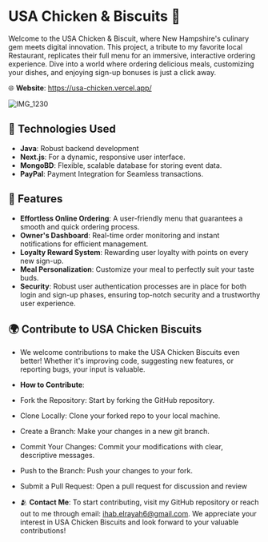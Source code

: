 # USA Chicken & Biscuits 🐔

Welcome to the USA Chicken & Biscuit, where New Hampshire's culinary gem meets digital innovation. This project, a tribute to my favorite local Restaurant, replicates their full menu for an immersive, interactive ordering experience. Dive into a world where ordering delicious meals, customizing your dishes, and enjoying sign-up bonuses is just a click away.

🌐 **Website**: https://usa-chicken.vercel.app/


![IMG_1230](https://github.com/ihab-elrayah/USA-Chicken-Biscuits/assets/127975319/f57324b2-4f41-4242-a156-c18ee5b73e7d)


## 🦾 Technologies Used

- **Java**: Robust backend development
- **Next.js**: For a dynamic, responsive user interface.
- **MongoBD**: Flexible, scalable database for storing event data.
- **PayPal**: Payment Integration for Seamless transactions.


## 🌟 Features

- **Effortless Online Ordering**: A user-friendly menu that guarantees a smooth and quick ordering process.
- **Owner's Dashboard**: Real-time order monitoring and instant notifications for efficient management.
- **Loyalty Reward System**: Rewarding user loyalty with points on every new sign-up.
- **Meal Personalization**: Customize your meal to perfectly suit your taste buds.
- **Security**: Robust user authentication processes are in place for both login and sign-up phases, ensuring top-notch security and a trustworthy user experience.



## 🌍 Contribute to USA Chicken Biscuits

- We welcome contributions to make the USA Chicken Biscuits even better! Whether it's improving code, suggesting new features, or reporting bugs, your input is valuable.

- **How to Contribute**:
- Fork the Repository: Start by forking the GitHub repository.
- Clone Locally: Clone your forked repo to your local machine.
- Create a Branch: Make your changes in a new git branch.
- Commit Your Changes: Commit your modifications with clear, descriptive messages.
- Push to the Branch: Push your changes to your fork.
- Submit a Pull Request: Open a pull request for discussion and review

- 🫂 **Contact Me**: To start contributing, visit my GitHub repository or reach out to me through email: ihab.elrayah6@gmail.com. We appreciate your interest in USA Chicken Biscuits and look forward to your valuable contributions!
